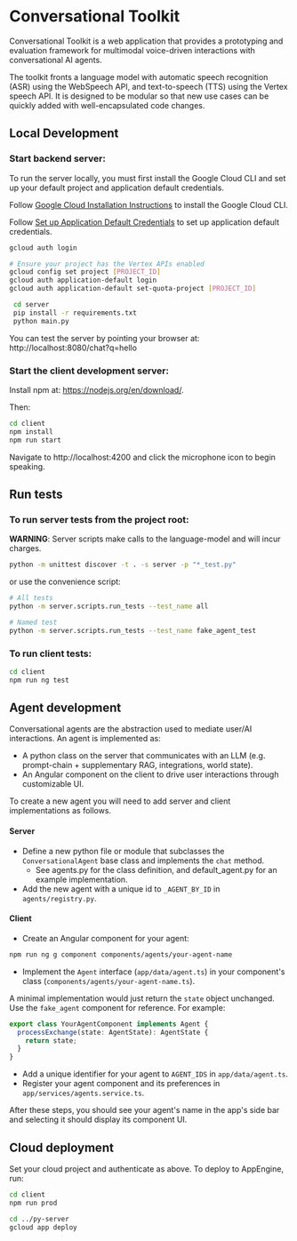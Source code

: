 # Conversational Toolkit

Conversational Toolkit is a web application that provides a prototyping and evaluation framework for multimodal voice-driven interactions with conversational AI agents.

The toolkit fronts a language model with automatic speech recognition (ASR) using the WebSpeech API, and text-to-speech (TTS) using the Vertex speech API. It is designed to be modular so that new use cases can be quickly added with well-encapsulated code changes.

## Local Development

### Start backend server:
To run the server locally, you must first install the Google Cloud CLI and set up your default project and application default credentials.

Follow [Google Cloud Installation Instructions](https://cloud.google.com/sdk/docs/install) to install the Google Cloud CLI.

Follow [Set up Application Default Credentials](https://cloud.google.com/docs/authentication/provide-credentials-adc) to set up application default credentials.

```sh
gcloud auth login

# Ensure your project has the Vertex APIs enabled
gcloud config set project [PROJECT_ID]
gcloud auth application-default login
gcloud auth application-default set-quota-project [PROJECT_ID]
```

```sh
 cd server
 pip install -r requirements.txt
 python main.py
```

You can test the server by pointing your browser at:
http://localhost:8080/chat?q=hello

### Start the client development server:
Install npm at: https://nodejs.org/en/download/.

Then:
```sh
cd client
npm install
npm run start
```

Navigate to http://localhost:4200 and click the microphone icon to begin speaking.

## Run tests


### To run server tests from the **project root**:

**WARNING**: Server scripts make calls to the language-model and will incur charges.

```sh
python -m unittest discover -t . -s server -p "*_test.py"
```

or use the convenience script:
```sh
# All tests
python -m server.scripts.run_tests --test_name all

# Named test
python -m server.scripts.run_tests --test_name fake_agent_test
```

### To run client tests:
```sh
cd client
npm run ng test
```

## Agent development

Conversational agents are the abstraction used to mediate user/AI interactions.
An agent is implemented as:
- A python class on the server that communicates with an LLM (e.g. prompt-chain + supplementary RAG, integrations, world state).
- An Angular component on the client to drive user interactions through customizable UI.

To create a new agent you will need to add server and client implementations as follows.

#### Server
- Define a new python file or module that subclasses the `ConversationalAgent` base class and implements the `chat` method.
  - See agents.py for the class definition, and default_agent.py for an example implementation.
- Add the new agent with a unique id to `_AGENT_BY_ID` in `agents/registry.py`.

#### Client
- Create an Angular component for your agent:
```sh
npm run ng g component components/agents/your-agent-name
```
- Implement the `Agent` interface (`app/data/agent.ts`) in your component's class (`components/agents/your-agent-name.ts`).

A minimal implementation would just return the `state` object unchanged. Use the `fake_agent` component for reference. For example:

```ts
export class YourAgentComponent implements Agent {
  processExchange(state: AgentState): AgentState {
    return state; 
  }
}
```

- Add a unique identifier for your agent to `AGENT_IDS` in `app/data/agent.ts`.
- Register your agent component and its preferences in `app/services/agents.service.ts`.

After these steps, you should see your agent's name in the app's side bar and selecting it should display its component UI.

## Cloud deployment
Set your cloud project and authenticate as above. To deploy to AppEngine, run:

```sh
cd client
npm run prod

cd ../py-server
gcloud app deploy
```
